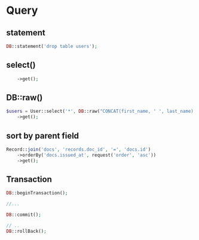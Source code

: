 # Query

## statement

```php
DB::statement('drop table users');
```

## select()

```php $users = User::select('name', 'email as user_email')
    ->get();
```

## DB::raw()

```php
$users = User::select('*', DB::raw("CONCAT(first_name, ' ', last_name) AS full_name"))
    ->get();
```

## sort by parent field

```php
Record::join('docs', 'records.doc_id', '=', 'docs.id')
    ->orderBy('docs.issued_at', request('order', 'asc'))
    ->get();
```

## Transaction

```php
DB::beginTransaction();

//...

DB::commit();

// ..
DB::rollBack();
```
